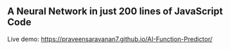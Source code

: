 ## A Neural Network in just 200 lines of JavaScript Code

Live demo: https://praveensaravanan7.github.io/AI-Function-Predictor/
